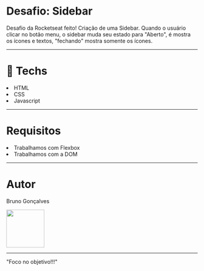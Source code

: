  <h1>Desafio: Sidebar</h1>
    <p>Desafio da Rocketseat feito! Criação de uma Sidebar. Quando o usuário clicar no botão menu, o sidebar muda seu estado para "Aberto", é mostra os ícones e textos, "fechando" mostra somente os ícones.</p>
    <hr>
    <h1>🚀 Techs</h1>
    <li>HTML</li>
    <li>CSS</li>
    <li>Javascript</li>
    <hr>
    <h1>Requisitos</h1>
    <li>Trabalhamos com Flexbox</li>
    <li>Trabalhamos com a DOM</li>
    <hr>
    <h1>Autor</h1>
    <p>Bruno Gonçalves</p> <img width="100px" height="100px"  src="https://avatars.githubusercontent.com/u/74840490?v=4" alt="">
    <hr>
    <footer>
        <p>"Foco no objetivo!!!"</p>
    </footer>

